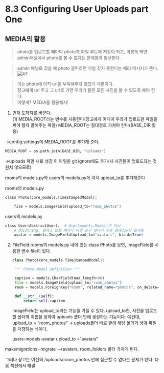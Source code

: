 # 8.3 Configuring User Uploads part One  

## MEDIA의 활용  

> photo를 업로드할 때마다 photo가 파일 루트에 저장이 되고, 이렇게 되면 admin패널에서 photo를 볼 수 없다는 문제점이 발생한다.  

> admin 패널로 갔을 때 photo 클릭하면 파일 찾지 못한다는 에러 메시지가 뜬다.  
![43](https://user-images.githubusercontent.com/59404684/90905988-ed959d80-e40b-11ea-8079-97503efa7faa.PNG)

> 이는 photo에 아직 url을 부여해주지 않았기 때문이다.  
> 장고에게 url 주고 그 url로 가면 우리가 올린 모든 사진을 볼 수 있도록 해야 한다.  
어떻게? MEDIA를 활용해서!


1. 먼저 도착지를 바꾼다.       
(1) MEDIA_ROOT라는 변수를 사용한다(장고에게 어디에 우리가 업로드한 파일을 써야 할지 말해주는 파일)
   MEDIA_ROOT는 절대경로 가져야 한다(BASE_DIR 활용)

->config.settings에 MEDIA_ROOT를 추가해 준다.

```python
MEDIA_ROOT = os.path.join(BASE_DIR, "uploads")
```
  
->uploads 파일 새로 생김
이 파일을 git ignore에도 추가(내 사진들이 업로드되는 것 원치 않으므로)

rooms의 models.py와 users의 models.py에 각각 upload_to를 추가해준다  

rooms의 models.py
```python
class Photo(core_models.TimeStampedModel):

    file = models.ImageField(upload_to="room_photos")
```

users의 models.py

```python
class User(AbstractUser):  # User(models.Model)가 아님
    # docstring, 클래스 만들 때마다 이런 문구 넣어서 무슨 클래스인지 알려줌
    avatar = models.ImageField(upload_to="avatars", blank=True)

```

2. FileField
   rooms의 models.py 내에 있는 class Photo를 보면,
   ImageField를 사용한 변수 file이 있다.
   ```python
   class Photo(core_models.TimeStampedModel):

    """ Photo Model Definition """

    caption = models.CharField(max_length=80)
    file = models.ImageField(upload_to="room_photos")
    room = models.ForeignKey("Room", related_name="photos", on_delete=models.CASCADE)

    def __str__(self):
        return self.caption
   ```
   
   ImageField는 upload_to라는 기능을 가질 수 있다.
   upload_to란, 
   사진을 업로드할 폴더의 이름을 정하여 uploads 폴더 안에 생성하는 기능이다.
   예컨대,
   upload_to = “room_photos” -> uploads폴더 바로 밑에 해당 폴더가 생겨 파일을 저장하는 식이다.
   
   users-models-avatar upload_to =“avatars”

makemigrations- migrate
-->avatars, room_folders 폴더 가지게 된다.

그러나 장고는 여전히 /uploads/room_photos 안에 접근할 수 없다는 문제가 있다.
다음 섹션에서 해결
